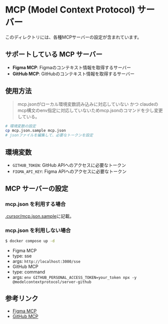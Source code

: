 # MCP (Model Context Protocol) サーバー

このディレクトリには、各種MCPサーバーの設定が含まれています。

## サポートしている MCP サーバー

-   **Figma MCP**: Figmaのコンテキスト情報を取得するサーバー
-   **GitHub MCP**: GitHubのコンテキスト情報を取得するサーバー

## 使用方法

> mcp.jsonがローカル環境変数読み込みに対応していない かつ claudeのmcp構文のenv指定に対応していないためmcp.jsonのコマンドを少し変更している。

```bash
# 環境変数の設定
cp mcp.json.sample mcp.json
# jsonファイルを編集して、必要なトークンを設定
```


## 環境変数

-   `GITHUB_TOKEN`: GitHub APIへのアクセスに必要なトークン
-   `FIGMA_API_KEY`: Figma APIへのアクセスに必要なトークン

## MCP サーバーの設定

### mcp.json を利用する場合

[.cursor/mcp.json.sample](.cursor/mcp.json.sample)に記載。

### mcp.json を利用しない場合
```bash
$ docker compose up -d 
```

-   Figma MCP
-   type: sse
-   args: `http://localhost:3000/sse`
-   GitHub MCP
-   type: command
-   args: `env GITHUB_PERSONAL_ACCESS_TOKEN=your_token npx -y @modelcontextprotocol/server-github`

## 参考リンク

-   [Figma MCP](https://github.com/GLips/Figma-Context-MCP)
-   [GitHub MCP](https://github.com/modelcontextprotocol/servers/tree/main/src/github)
